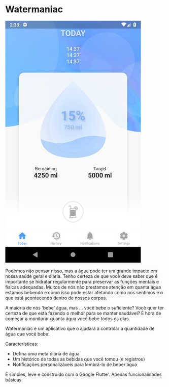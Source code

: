 # Watermaniac

![Screenshot](/images/watermaniac.jpeg)

Podemos não pensar nisso, mas a água pode ter um grande impacto em nossa saúde geral e diária. Tenho certeza de que você deve saber que é importante se hidratar regularmente para preservar as funções mentais e físicas adequadas. Muitos de nós não prestamos atenção em quanta água estamos bebendo e como isso pode estar afetando como nos sentimos e o que está acontecendo dentro de nossos corpos.

A maioria de nós 'bebe' água, mas ... você bebe o suficiente? Você quer ter certeza de que está fazendo o melhor para se manter saudável? É hora de começar a monitorar quanta água você bebe todos os dias.

Watermaniac é um aplicativo que o ajudará a controlar a quantidade de água que você bebe.

Características:
- Defina uma meta diária de água
- Um histórico de todas as bebidas que você tomou (e registrou)
- Notificações personalizáveis para lembrá-lo de beber água

É simples, leve e construído com o Google Flutter. Apenas funcionalidades básicas.

